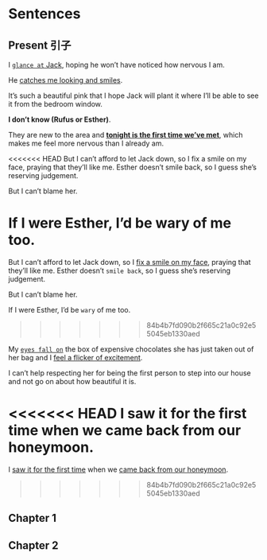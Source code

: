 # Sentences

## Present 引子

I <u>`glance at` Jack</u>, hoping he won’t have noticed how nervous I am.

He <u>catches me looking and smiles</u>.

It’s such a beautiful pink that I hope Jack will plant it where I’ll be able to see it from the bedroom window.

**I don’t know (Rufus or Esther)**.

They are new to the area and **<u>tonight is the first time we’ve met</u>**, which makes me feel more nervous than I already am.

<<<<<<< HEAD
But I can’t afford to let Jack down, so I fix a smile on my face, praying that they’ll like me.
Esther doesn’t smile back, so I guess she’s reserving judgement.

But I can’t blame her.

If I were Esther, I’d be wary of me too.
=======
But I can’t afford to let Jack down, so I <u>fix a smile on my face</u>, praying that they’ll like me.
Esther doesn’t `smile back`, so I guess she’s reserving judgement.

But I can’t blame her.

If I were Esther, I’d be `wary` of me too.
>>>>>>> 84b4b7fd090b2f665c21a0c92e55045eb1330aed

My <u>`eyes fall on`</u> the box of expensive chocolates she has just taken out of her bag and I <u>feel a flicker of excitement</u>.

I can’t help respecting her for being the first person to step into our house and not go on about how beautiful it is.

<<<<<<< HEAD
I saw it for the first time when we came back from our honeymoon.
=======
I <u>saw it for the first time</u> when we <u>came back from our honeymoon</u>.
>>>>>>> 84b4b7fd090b2f665c21a0c92e55045eb1330aed

## Chapter 1

## Chapter 2
